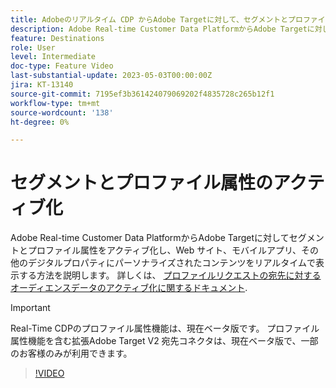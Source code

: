 ```yaml
---
title: Adobeのリアルタイム CDP からAdobe Targetに対して、セグメントとプロファイル属性をアクティブ化する方法を教えてください。
description: Adobe Real-time Customer Data PlatformからAdobe Targetに対してセグメントとプロファイル属性をアクティブ化し、Web サイト、モバイルアプリ、その他のデジタルプロパティにパーソナライズされたコンテンツをリアルタイムで表示する方法を説明します。
feature: Destinations
role: User
level: Intermediate
doc-type: Feature Video
last-substantial-update: 2023-05-03T00:00:00Z
jira: KT-13140
source-git-commit: 7195ef3b361424079069202f4835728c265b12f1
workflow-type: tm+mt
source-wordcount: '138'
ht-degree: 0%

---
```



# セグメントとプロファイル属性のアクティブ化

Adobe Real-time Customer Data PlatformからAdobe Targetに対してセグメントとプロファイル属性をアクティブ化し、Web サイト、モバイルアプリ、その他のデジタルプロパティにパーソナライズされたコンテンツをリアルタイムで表示する方法を説明します。 詳しくは、 [プロファイルリクエストの宛先に対するオーディエンスデータのアクティブ化に関するドキュメント](https://experienceleague.adobe.com/docs/experience-platform/destinations/ui/activate/activate-profile-request-destinations.html).

>[!IMPORTANT]
>
>Real-Time CDPのプロファイル属性機能は、現在ベータ版です。 プロファイル属性機能を含む拡張Adobe Target V2 宛先コネクタは、現在ベータ版で、一部のお客様のみが利用できます。

>[!VIDEO](https://video.tv.adobe.com/v/3419036/?learn=on)
